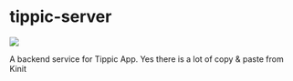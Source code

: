 # tippic-server

![](https://travis-ci.org/kinecosystem/tippic-server.svg?branch=master)

A backend service for Tippic App.
Yes there is a lot of copy & paste from Kinit 
